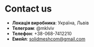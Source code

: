 # Contact us


- **Локація виробника**: Україна, Львів 
- **Телеграм**: @mklviv
- **Телефон**: +38-068-7412210 
- **Емейл**: solidmeshcom@gmail.com
